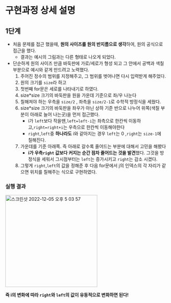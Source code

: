 # 구현과정 상세 설명

## 1단계

- 처음 문제를 접근 했을때, **원의 사이즈를 원의 반지름으로 생각**하여, 원의 공식으로 접근을 했다.
    - 결과는 예시의 그림과는 다른 형태로 나오게 되었다.
- 단순하게 원의 사이즈 만큼 바둑판에 가로/세로가 형성 되고 그 안에서 공백과 색칠 부분으로 예시와 같게 만드려고 노력했다.
    1. 주어진 정수의 범위를 지정해주고, 그 범위를 벗어나면 다시 입력받게 해주었다.
    2. 원의 크기를 `size`라 하고
    2. 첫번째 for문은 세로를 나타내기로 하였다.
    2. size*size 크기의 바둑판을 원을 가운데 기준으로 좌/우 나눈다
    2. 칠해져야 하는 우측을 `size/2` , 좌측을 `size/2-1`로 수학적 방정식을 세웠다.
    3. size*size 크기의 바둑판을 좌우가 아닌 상하 기준 반으로 나누어 위쪽(색칠 부분이 아래로 늘어 나는곳)을 먼저 접근했다.
        - i가 `left`보다 작을땐,`left=left-i`는 좌측으로 한칸씩 이동하고,`right=right+i`는 우측으로 한칸씩 이동해야한다
        - `right`,`left`중 **하나라도** i와 같아지는 경우 `left`는 0 ,`right`는 `size-1`에 칠해진다.
   4. 가운데를 기준 아래쪽. 즉 아래로 갈수록 줄어드는 부분에 대해서 고민을 해봤다
      - **i가 우측`right` 값보다 커지는 순간 점차 줄어드는 것을 발견**했다. 그것을 방정식을 세워서 그시점부터는 `left`는 증가시키고 `right`는 감소 시켰다.
   5. 그렇게 `right`,`left`의 값을 정해준 후 다음 for문에서 j의 인덱스의 각 자리가 같으면 위치를 칠해주는 식으로 구현하였다.
 
  
### 실행 결과
<img width="288" alt="스크린샷 2022-12-05 오후 5 03 57" src="https://user-images.githubusercontent.com/97447334/205591391-295aa516-7261-41ee-991b-bc4c330c759a.png">




 **즉 i의 변화에 따라 `right`와 `left`의 값이 유동적으로 변화하면 된다!** 

